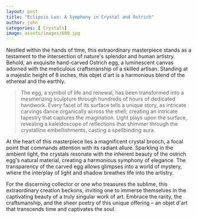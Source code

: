 ```yaml
---
layout: post
title: "Eclipsis Lux: A Symphony in Crystal and Ostrich"
author: john
categories: [ Crystals]
image: assets/images/600.jpg
---
```


Nestled within the hands of time, this extraordinary masterpiece stands as a testament to the intersection of nature's splendor and human artistry. Behold, an exquisite hand-carved Ostrich egg, a luminescent canvas adorned with the meticulous craftsmanship of a skilled artisan. Standing at a majestic height of 8 inches, this objet d'art is a harmonious blend of the ethereal and the earthly.

>The egg, a symbol of life and renewal, has been transformed into a mesmerizing sculpture through hundreds of hours of dedicated handwork. Every facet of its surface tells a unique story, as intricate carvings dance organically across the shell, creating an intricate tapestry that captures the imagination. Light plays upon the surface, revealing a kaleidoscope of reflections that shimmer through the crystalline embellishments, casting a spellbinding aura.

At the heart of this masterpiece lies a magnificent crystal brooch, a focal point that commands attention with its radiant allure. Sparkling in the ambient light, the crystals resonate with the inherent beauty of the ostrich egg's natural material, creating a harmonious symphony of elegance. The transparency of the carved egg allows glimpses into a world of mystery, where the interplay of light and shadow breathes life into the artistry.

For the discerning collector or one who treasures the sublime, this extraordinary creation beckons, inviting one to immerse themselves in the captivating beauty of a truly singular work of art. Embrace the rarity, the craftsmanship, and the sheer poetry of this unique offering – an objet d'art that transcends time and captivates the soul.
